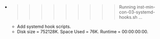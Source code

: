 * >>>>>>>>> Running inst-min-con-03-systemd-hooks.sh ...
  * Add systemd hook scripts.
  * Disk size = 752128K. Space Used = 76K. Runtime = 00:00:00:00.

